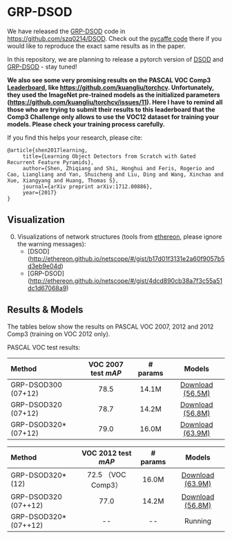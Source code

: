 # GRP-DSOD

We have released the [GRP-DSOD](https://arxiv.org/abs/1712.00886) code in https://github.com/szq0214/DSOD. Check out the [pycaffe code](https://github.com/szq0214/DSOD) there if you would like to reproduce the exact same results as in the paper.

In this repository, we are planning to release a pytorch version of [DSOD](https://arxiv.org/abs/1708.01241) and [GRP-DSOD](https://arxiv.org/abs/1712.00886) - stay tuned!

**We also see some very promising results on the PASCAL VOC Comp3 [Leaderboard](http://host.robots.ox.ac.uk:8080/leaderboard/displaylb.php?challengeid=11&compid=3), like https://github.com/kuangliu/torchcv. Unfortunately, they used the ImageNet pre-trained models as the initialized parameters (https://github.com/kuangliu/torchcv/issues/11). Here I have to remind all those who are trying to submit their results to this leaderboard that the Comp3 Challenge only allows to use the VOC12 dataset for training your models. Please check your training process carefully.**

If you find this helps your research, please cite:

    @article{shen2017learning,
         title={Learning Object Detectors from Scratch with Gated Recurrent Feature Pyramids},
         author={Shen, Zhiqiang and Shi, Honghui and Feris, Rogerio and Cao, Liangliang and Yan, Shuicheng and Liu, Ding and Wang, Xinchao and Xue, Xiangyang and Huang, Thomas S},
         journal={arXiv preprint arXiv:1712.00886},
         year={2017}
    }

## Visualization

0. Visualizations of network structures (tools from [ethereon](http://ethereon.github.io/netscope/quickstart.html), please ignore the warning messages):
	- [DSOD] (http://ethereon.github.io/netscope/#/gist/b17d01f3131e2a60f9057b5d3eb9e04d)
	- [GRP-DSOD] (http://ethereon.github.io/netscope/#/gist/4dcd890cb38a7f3c55a51dc1d67068a9)


## Results & Models

The tables below show the results on PASCAL VOC 2007, 2012 and 2012 Comp3 (training on VOC 2012 only).

PASCAL VOC test results:

| Method | VOC 2007 test *mAP* | # params | Models 
|:-------|:-----:|:-------:|:-------:|
| GRP-DSOD300 (07+12) | 78.5 | 14.1M | [Download (56.5M)](https://drive.google.com/open?id=1LuAAlFffE3K26oyg_5WURT25hiLwMYdn) |
| GRP-DSOD320 (07+12) | 78.7 | 14.2M | [Download (56.8M)](https://drive.google.com/open?id=1HffxFdGPf-W92UKED4QZn9V66OgZr9LK) |
| GRP-DSOD320* (07+12) | 79.0 | 16.0M | [Download (63.9M)](https://drive.google.com/open?id=1NV236RkPMK2XLlsoIcWPvvAsTz9-qTOA) |


| Method | VOC 2012 test *mAP* | # params| Models 
|:-------|:-----:|:-------:|:-------:|
| GRP-DSOD320* (12) | 72.5 （VOC Comp3） | 16.0M | [Download (63.9M)](https://drive.google.com/open?id=1uMcMqVxiLK7M2BMWPmfi82jglyZssFbB) |
| GRP-DSOD320 (07++12) | 77.0 | 14.2M | [Download (56.8M)](https://drive.google.com/open?id=1CMnvxy4a_GByKKnn7UgEePpUOffIXoxh) |
| GRP-DSOD320* (07++12) | -- | -- | Running |

